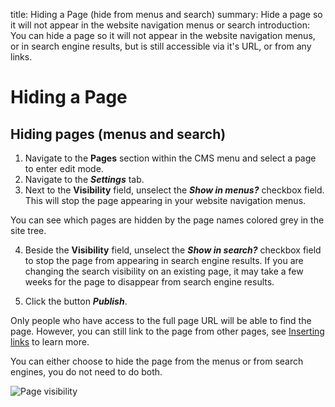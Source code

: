 title: Hiding a Page (hide from menus and search)
summary: Hide a page so it will not appear in the website navigation menus or search
introduction: You can hide a page so it will not appear in the website navigation menus, or in search engine results, but is still accessible via it's URL, or from any links.

# Hiding a Page

## Hiding pages (menus and search)

1. Navigate to the **Pages** section within the CMS menu and select a page to enter edit mode.
2. Navigate to the ***Settings*** tab.
3. Next to the **Visibility** field, unselect the ***Show in menus?*** checkbox field. This will stop the page appearing in your website navigation menus.

<div class="note" markdown="1">You can see which pages are hidden by the page names colored grey in the site tree.</div>

4. Beside the **Visibility** field, unselect the ***Show in search?*** checkbox field to stop the page from appearing in search engine results.
If you are changing the search visibility on an existing page, it may take a few weeks for the page to disappear from search engine results.

5. Click the button ***Publish***.

Only people who have access to the full page URL will be able to find the page. However, you can still link to the page from other pages, see [Inserting links](../creating_and_editing_content/inserting_links) to learn more.

<div class="note" markdown="1">You can either choose to hide the page from the menus or from search engines, you do not need to do both.</div>

![Page visibility](/_images/Hiding-Pages.png)

